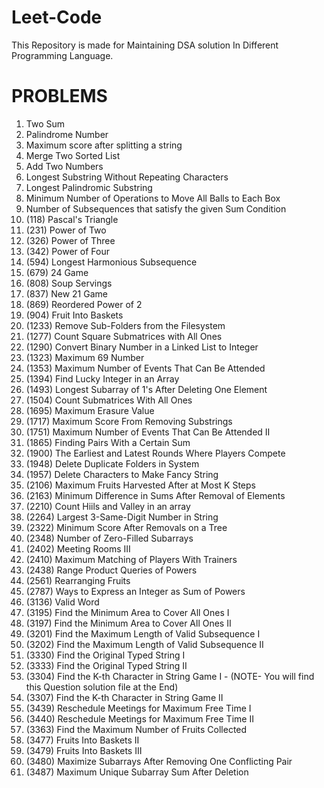 # Leet-Code
This Repository is made for Maintaining DSA solution In Different Programming Language.

# PROBLEMS
1. Two Sum
2. Palindrome Number
3. Maximum score after splitting a string
4. Merge Two Sorted List
5. Add Two Numbers
6. Longest Substring Without Repeating Characters
7. Longest Palindromic Substring
8. Minimum Number of Operations to Move All Balls to Each Box
9. Number of Subsequences that satisfy the given Sum Condition
10. (118) Pascal's Triangle
11. (231) Power of Two
12. (326) Power of Three
13. (342) Power of Four
14. (594) Longest Harmonious Subsequence
15. (679) 24 Game
16. (808) Soup Servings
17. (837) New 21 Game
18. (869) Reordered Power of 2
19. (904) Fruit Into Baskets
20. (1233) Remove Sub-Folders from the Filesystem
21. (1277) Count Square Submatrices with All Ones
22. (1290) Convert Binary Number in a Linked List to Integer
23. (1323) Maximum 69 Number
24. (1353) Maximum Number of Events That Can Be Attended
25. (1394) Find Lucky Integer in an Array
26. (1493) Longest Subarray of 1's After Deleting One Element
27. (1504) Count Submatrices With All Ones
28. (1695) Maximum Erasure Value
29. (1717) Maximum Score From Removing Substrings
30. (1751) Maximum Number of Events That Can Be Attended II
31. (1865) Finding Pairs With a Certain Sum
32. (1900) The Earliest and Latest Rounds Where Players Compete
33. (1948) Delete Duplicate Folders in System
34. (1957) Delete Characters to Make Fancy String
35. (2106) Maximum Fruits Harvested After at Most K Steps
36. (2163) Minimum Difference in Sums After Removal of Elements
37. (2210) Count Hiils and Valley in an array
38. (2264) Largest 3-Same-Digit Number in String
39. (2322) Minimum Score After Removals on a Tree
40. (2348) Number of Zero-Filled Subarrays
41. (2402) Meeting Rooms III
42. (2410) Maximum Matching of Players With Trainers
43. (2438) Range Product Queries of Powers
44. (2561) Rearranging Fruits
45. (2787) Ways to Express an Integer as Sum of Powers
46. (3136) Valid Word
47. (3195) Find the Minimum Area to Cover All Ones I
48. (3197) Find the Minimum Area to Cover All Ones II
49. (3201) Find the Maximum Length of Valid Subsequence I
50. (3202) Find the Maximum Length of Valid Subsequence II
51. (3330) Find the Original Typed String I
52. (3333) Find the Original Typed String II
53. (3304) Find the K-th Character in String Game I - (NOTE- You will find this Question solution file at the End)
54. (3307) Find the K-th Character in String Game II
55. (3439) Reschedule Meetings for Maximum Free Time I
56. (3440) Reschedule Meetings for Maximum Free Time II
57. (3363) Find the Maximum Number of Fruits Collected
58. (3477) Fruits Into Baskets II
59. (3479) Fruits Into Baskets III
60. (3480) Maximize Subarrays After Removing One Conflicting Pair
61. (3487) Maximum Unique Subarray Sum After Deletion
    



